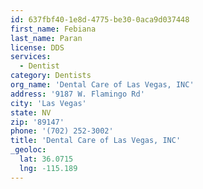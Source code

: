 ```yaml
---
id: 637fbf40-1e8d-4775-be30-0aca9d037448
first_name: Febiana
last_name: Paran
license: DDS
services:
  - Dentist
category: Dentists
org_name: 'Dental Care of Las Vegas, INC'
address: '9187 W. Flamingo Rd'
city: 'Las Vegas'
state: NV
zip: '89147'
phone: '(702) 252-3002'
title: 'Dental Care of Las Vegas, INC'
_geoloc:
  lat: 36.0715
  lng: -115.189
---
```

